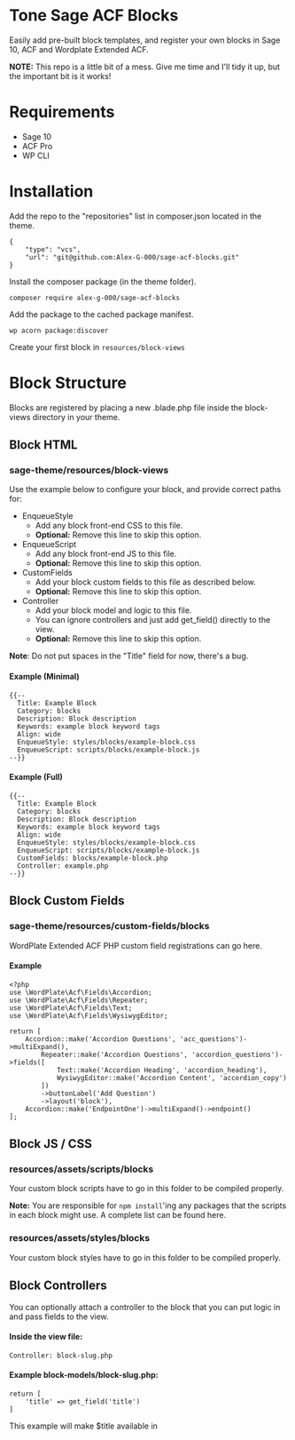 # **Tone Sage ACF Blocks**

Easily add pre-built block templates, and register your own blocks in Sage 10, ACF and Wordplate Extended ACF.

**NOTE:** This repo is a little bit of a mess. Give me time and I'll tidy it up, but the important bit is it works!

# **Requirements**
- Sage 10
- ACF Pro
- WP CLI

# **Installation**
Add the repo to the "repositories" list in composer.json located in the theme.  

    {
        "type": "vcs",
        "url": "git@github.com:Alex-G-000/sage-acf-blocks.git"
    }


Install the composer package (in the theme folder).

    composer require alex-g-000/sage-acf-blocks

Add the package to the cached package manifest.

    wp acorn package:discover

Create your first block in `resources/block-views`


# **Block Structure**

Blocks are registered by placing a new .blade.php file inside the block-views directory in your theme.

## Block HTML
### sage-theme/resources/block-views
Use the example below to configure your block, and provide correct paths for:

* EnqueueStyle 
    * Add any block front-end CSS to this file.
    * **Optional:** Remove this line to skip this option.
* EnqueueScript
    * Add any block front-end JS to this file.
    * **Optional:** Remove this line to skip this option.
* CustomFields
    * Add your block custom fields to this file as described below.
    * **Optional:** Remove this line to skip this option.
* Controller
    * Add your block model and logic to this file.
    * You can ignore controllers and just add get_field() directly to the view.
    * **Optional:** Remove this line to skip this option.

**Note**: Do not put spaces in the "Title" field for now, there's a bug.

#### Example (Minimal)
```
{{--
  Title: Example Block
  Category: blocks
  Description: Block description
  Keywords: example block keyword tags
  Align: wide
  EnqueueStyle: styles/blocks/example-block.css
  EnqueueScript: scripts/blocks/example-block.js
--}}
```

#### Example (Full)
```
{{--
  Title: Example Block
  Category: blocks
  Description: Block description
  Keywords: example block keyword tags
  Align: wide
  EnqueueStyle: styles/blocks/example-block.css
  EnqueueScript: scripts/blocks/example-block.js
  CustomFields: blocks/example-block.php
  Controller: example.php
--}}
```


## Block Custom Fields
### sage-theme/resources/custom-fields/blocks
WordPlate Extended ACF PHP custom field registrations can go here.

#### Example
```
<?php
use \WordPlate\Acf\Fields\Accordion;
use \WordPlate\Acf\Fields\Repeater;
use \WordPlate\Acf\Fields\Text;
use \WordPlate\Acf\Fields\WysiwygEditor;

return [
    Accordion::make('Accordion Questions', 'acc_questions')->multiExpand(),
        Repeater::make('Accordion Questions', 'accordion_questions')->fields([
            Text::make('Accordion Heading', 'accordion_heading'),
            WysiwygEditor::make('Accordion Content', 'accordion_copy')
        ])
        ->buttonLabel('Add Question')
        ->layout('block'),
    Accordion::make('EndpointOne')->multiExpand()->endpoint()
];
```


## Block JS / CSS
### resources/assets/scripts/blocks
Your custom block scripts have to go in this folder to be compiled properly.

**Note:** You are responsible for `npm install`'ing any packages that the scripts in each block might use. A complete list can be found here.

### resources/assets/styles/blocks
Your custom block styles have to go in this folder to be compiled properly.


## Block Controllers
You can optionally attach a controller to the block that you can put logic in and pass fields to the view.

#### Inside the view file:
```
Controller: block-slug.php
```

#### Example block-models/block-slug.php:
```
return [
    'title' => get_field('title')
]
```

This example will make $title available in 
